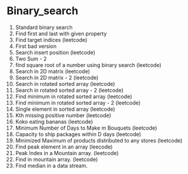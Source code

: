 # Binary_search
1) Standard binary search
2) Find first and last with given property
3) Find target indices (leetcode)
4) First bad version
5) Search insert position (leetcode)
6) Two Sum - 2
7) find square root of a number using binary search (leetcode)
8) Search in 2D matrix (leetcode)
9) Search in 2D matrix - 2 (leetcode)
10) Search in rotated sorted array (leetcode)
11) Search in rotated sorted array - 2 (leetcode)
12) Find minimum in rotated sorted array (leetcode)
13) Find minimum in rotated sorted array - 2 (leetcode)
14) Single element in sorted array (leetcode)
15) Kth missing positive number (leetcode)
16) Koko eating bananas (leetcode)
17) Minimum Number of Days to Make m Bouquets (leetcode)
18) Capacity to ship packages within D days (leetcode)
19) Minimized Maximum of products distributed to any stores (leetcode)
20) Find peak element in an array (leecode)
21) Peak Index in a Mountain array. (leetcode)
22) Find in mountain array. (leetcode)
23) Find median in a data stream.

